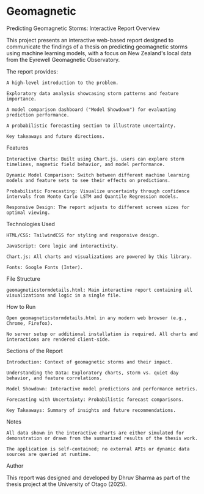 # Geomagnetic
Predicting Geomagnetic Storms: Interactive Report
Overview

This project presents an interactive web-based report designed to communicate the findings of a thesis on predicting geomagnetic storms using machine learning models, with a focus on New Zealand's local data from the Eyrewell Geomagnetic Observatory.

The report provides:

    A high-level introduction to the problem.

    Exploratory data analysis showcasing storm patterns and feature importance.

    A model comparison dashboard ("Model Showdown") for evaluating prediction performance.

    A probabilistic forecasting section to illustrate uncertainty.

    Key takeaways and future directions.

Features

    Interactive Charts: Built using Chart.js, users can explore storm timelines, magnetic field behavior, and model performance.

    Dynamic Model Comparison: Switch between different machine learning models and feature sets to see their effects on predictions.

    Probabilistic Forecasting: Visualize uncertainty through confidence intervals from Monte Carlo LSTM and Quantile Regression models.

    Responsive Design: The report adjusts to different screen sizes for optimal viewing.

Technologies Used

    HTML/CSS: TailwindCSS for styling and responsive design.

    JavaScript: Core logic and interactivity.

    Chart.js: All charts and visualizations are powered by this library.

    Fonts: Google Fonts (Inter).

File Structure

    geomagneticstormdetails.html: Main interactive report containing all visualizations and logic in a single file.

How to Run

    Open geomagneticstormdetails.html in any modern web browser (e.g., Chrome, Firefox).

    No server setup or additional installation is required. All charts and interactions are rendered client-side.

Sections of the Report

    Introduction: Context of geomagnetic storms and their impact.

    Understanding the Data: Exploratory charts, storm vs. quiet day behavior, and feature correlations.

    Model Showdown: Interactive model predictions and performance metrics.

    Forecasting with Uncertainty: Probabilistic forecast comparisons.

    Key Takeaways: Summary of insights and future recommendations.

Notes

    All data shown in the interactive charts are either simulated for demonstration or drawn from the summarized results of the thesis work.

    The application is self-contained; no external APIs or dynamic data sources are queried at runtime.

Author

This report was designed and developed by Dhruv Sharma as part of the thesis project at the University of Otago (2025).
